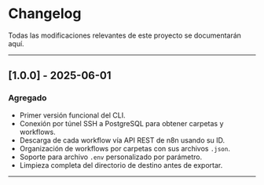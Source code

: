 # Changelog

Todas las modificaciones relevantes de este proyecto se documentarán aquí.

---

## [1.0.0] - 2025-06-01

### Agregado
- Primer versión funcional del CLI.
- Conexión por túnel SSH a PostgreSQL para obtener carpetas y workflows.
- Descarga de cada workflow vía API REST de n8n usando su ID.
- Organización de workflows por carpetas con sus archivos `.json`.
- Soporte para archivo `.env` personalizado por parámetro.
- Limpieza completa del directorio de destino antes de exportar.

---

